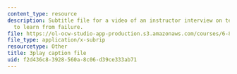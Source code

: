 ```yaml
---
content_type: resource
description: Subtitle file for a video of an instructor interview on teaching students
  to learn from failure.
file: https://ol-ocw-studio-app-production.s3.amazonaws.com/courses/6-811-principles-and-practice-of-assistive-technology-fall-2014/f2d436c83928560a8c06d39ce333ab71_UswuSLKQVK4.vtt
file_type: application/x-subrip
resourcetype: Other
title: 3play caption file
uid: f2d436c8-3928-560a-8c06-d39ce333ab71
---
```

